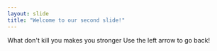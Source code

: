 ```yaml
---
layout: slide
title: "Welcome to our second slide!"
---
```

What don't kill you makes you stronger
Use the left arrow to go back!

